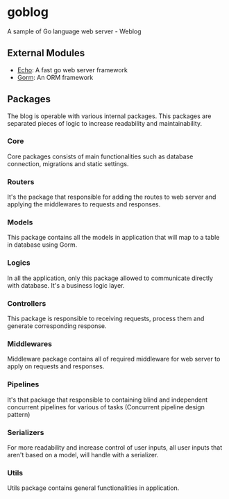 # goblog

A sample of Go language web server - Weblog

## External Modules
* [Echo](https://github.com/labstack/echo): A fast go web server framework
* [Gorm](https://gorm.io): An ORM framework

## Packages
The blog is operable with various internal packages. This packages are separated pieces of logic to increase readability and maintainability.

### Core
Core packages consists of main functionalities such as database connection, migrations and static settings.

### Routers
It's the package that responsible for adding the routes to web server and applying the middlewares to requests and responses.

### Models
This package contains all the models in application that will map to a table in database using Gorm.

### Logics
In all the application, only this package allowed to communicate directly with database. It's a business logic layer.

### Controllers
This package is responsible to receiving requests, process them and generate corresponding response.

### Middlewares
Middleware package contains all of required middleware for web server to apply on requests and responses.

### Pipelines
It's that package that responsible to containing blind and independent concurrent pipelines for various of tasks (Concurrent pipeline design pattern)

### Serializers
For more readability and increase control of user inputs, all user inputs that aren't based on a model, will handle with a serializer.

### Utils
Utils package contains general functionalities in application.
